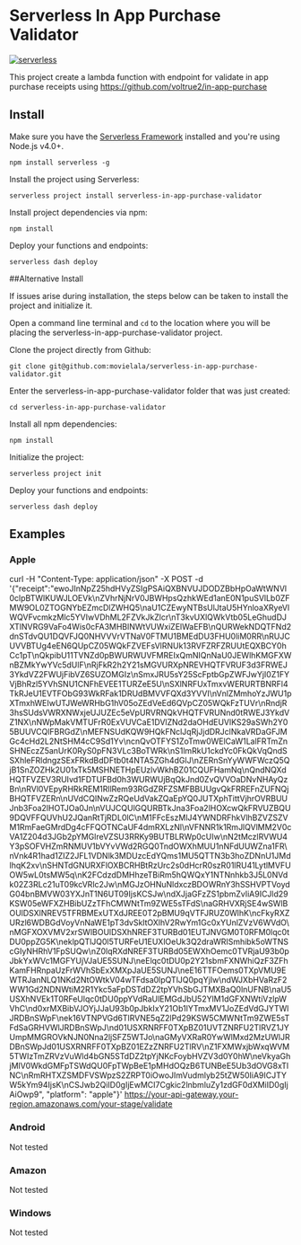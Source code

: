 # Serverless In App Purchase Validator

[![serverless](http://public.serverless.com/badges/v3.svg)](http://www.serverless.com)

This project create a lambda function with endpoint for validate in app purchase receipts using https://github.com/voltrue2/in-app-purchase

## Install

Make sure you have the [Serverless Framework](http://www.serverless.com) installed and you're using Node.js v4.0+.
```
npm install serverless -g
```

Install the project using Serverless:
```
serverless project install serverless-in-app-purchase-validator
```

Install project dependencies via npm:
```
npm install
```

Deploy your functions and endpoints:
```
serverless dash deploy
```

##Alternative Install

If issues arise during installation, the steps below can be taken to install the project and initialize it.

Open a command line terminal and `cd` to the location where you will be placing the serverless-in-app-purchase-validator project.

Clone the project directly from Github:

```
git clone git@github.com:movielala/serverless-in-app-purchase-validator.git
```

Enter the serverless-in-app-purchase-validator folder that was just created:
```
cd serverless-in-app-purchase-validator
```

Install all npm dependencies:
```
npm install
```

Initialize the project:
```
serverless project init
```

Deploy your functions and endpoints:
```yout
serverless dash deploy
```

## Examples
### Apple
curl -H "Content-Type: application/json" -X POST -d '{"receipt":"ewoJInNpZ25hdHVyZSIgPSAiQXBNVUJDODZBbHpOaWtWNVl0clpBTWlKUWJLOEVk\nZVhrNjNrV0JBWHpsQzhkWEd1anE0N1puSVlLb0ZFMW9OL0ZTOGNYbEZmcDlZWHQ5\naU1CZEwyNTBsUlJtaU5HYnloaXRyeVlWQVFvcmkzMlc5YVIwVDhML2FZVkJkZlcr\nT3kvUXlQWkVtb05LeGhudDJXTlNVRG9VaFo4Wis0cFA3MHBlNWtVUWxiZElWaEFB\nQURWekNDQTFNd2dnSTdvQU1DQVFJQ0NHVVVrVTNaV0FTMU1BMEdDU3FHU0liM0RR\nRUJCUVVBTUg4eEN6QUpCZ05WQkFZVEFsVlRNUk13RVFZRFZRUUtEQXBCY0hCc1pT\nQkpibU11TVNZd0pBWURWUVFMREIxQmNIQnNaU0JEWlhKMGFXWnBZMkYwYVc5dUlF\nRjFkR2h2Y21sMGVURXpNREVHQTFVRUF3d3FRWEJ3YkdVZ2FWUjFibVZ6SUZOMGIz\nSmxJRU5sY25ScFptbGpZWFJwYjI0Z1FYVjBhRzl5YVhSNU1CNFhEVEE1TURZeE5U\nSXlNRFUxTmxvWERURTBNRFl4TkRJeU1EVTFObG93WkRFak1DRUdBMVVFQXd3YVVI\nVnlZMmhoYzJWU1pXTmxhWEIwUTJWeWRHbG1hV05oZEdVeEd6QVpCZ05WQkFzTUVr\nRndjR3hsSUdsVWRXNWxjeUJUZEc5eVpURVRNQkVHQTFVRUNnd0tRWEJ3YkdVZ1NX\nNWpMakVMTUFrR0ExVUVCaE1DVlZNd2daOHdEUVlKS29aSWh2Y05BUUVCQlFBRGdZ\nMEFNSUdKQW9HQkFNclJqRjJjdDRJclNkaVRDaGFJMGc4cHd2L2NtSHM4cC9Sd1Yv\ncnQvOTFYS1ZoTmw0WElCaW1LalFRTmZnSHNEczZ5anUrK0RyS0pFN3VLc3BoTWRk\nS1lmRkU1ckdYc0FkQkVqQndSSXhleFRldngzSExFRkdBdDFtb0t4NTA5ZGh4dGlJ\nZERnSnYyWWFWczQ5QjB1SnZOZHk2U01xTk5MSHNETHpEUzlvWkhBZ01CQUFHamNq\nQndNQXdHQTFVZEV3RUIvd1FDTUFBd0h3WURWUjBqQkJnd0ZvQVVOaDNvNHAyQzBn\nRVl0VEpyRHRkREM1RllRem93RGdZRFZSMFBBUUgvQkFRREFnZUFNQjBHQTFVZERn\nUVdCQlNwZzRQeUdVakZQaEpYQ0JUTXphTittVjhrOVRBUUJnb3Foa2lHOTJOa0Jn\nVUJCQUlGQURBTkJna3Foa2lHOXcwQkFRVUZBQU9DQVFFQUVhU2JQanRtTjRDL0lC\nM1FFcEszMlJ4YWNDRFhkVlhBZVZSZVM1RmFaeGMrdDg4cFFQOTNCaUF4dmRXLzNl\nVFNNR1k1RmJlQVlMM2V0cVA1Z204d3JGb2pYMGlreVZSU3RRKy9BUTBLRWp0cUIw\nN2tMczlRVWU4Y3pSOFVHZmRNMUV1bVYvVWd2RGQ0TndOWXhMUU1nNFdUUWZna1FR\nVnk4R1had1ZIZ2JFL1VDNlk3MDUzcEdYQms1MU5QTTN3b3hoZDNnU1JMdlhqK2xv\nSHNTdGNURXFlOXBCRHBtRzUrc2s0dHcrR0szR01lRU41LytlMVFUOW5wL0tsMW5q\nK2FCdzdDMHhzeTBiRm5hQWQxY1NTNnhkb3J5L0NVdk02Z3RLc21uT09kcVRlc2Jw\nMGJzOHNuNldxczBDOWRnY3hSSHVPTVoydG04bnBMVW03YXJnT1N6UT09IjsKCSJw\ndXJjaGFzZS1pbmZvIiA9ICJld29KSW05eWFXZHBibUZzTFhCMWNtTm9ZWE5sTFdS\naGRHVXRjSE4wSWlBOUlDSXlNREV5TFRBMExUTXdJREE0T2pBMU9qVTFJRUZ0WlhK\ncFkyRXZURzl6WDBGdVoyVnNaWE1pT3dvSkltOXlhV2RwYm1Gc0xYUnlZVzV6WVdO\nMGFXOXVMV2xrSWlBOUlDSXhNREF3TURBd01EUTJNVGM0T0RFM0lqc0tDU0ppZG5K\neklpQTlJQ0l5TURFeU1EUXlOeUk3Q2draWRISmhibk5oWTNScGIyNHRhV1FpSUQw\nZ0lqRXdNREF3TURBd05EWXhOemc0TVRjaU93b0pJbkYxWVc1MGFYUjVJaUE5SUNJ\neElqc0tDU0p2Y21sbmFXNWhiQzF3ZFhKamFHRnpaUzFrWVhSbExXMXpJaUE5SUNJ\neE16TTFOems0TXpVMU9EWTRJanNLQ1NKd2NtOWtkV04wTFdsa0lpQTlJQ0pqYjIw\ndWJXbHVaRzF2WW1Gd2NDNWtiM2R1Ykc5aFpDSTdDZ2tpYVhSbGJTMXBaQ0lnUFNB\naU5USXhNVEk1T0RFeUlqc0tDU0ppYVdRaUlEMGdJbU52YlM1dGFXNWtiVzlpWVhC\nd0xrMXBibVJOYjJJaU93b0pJbkIxY21Ob1lYTmxMV1JoZEdVdGJYTWlJRDBnSWpF\nek16VTNPVGd6TlRVNE5qZ2lPd29KSW5CMWNtTm9ZWE5sTFdSaGRHVWlJRDBnSWpJ\nd01USXRNRFF0TXpBZ01UVTZNRFU2TlRVZ1JYUmpMMGROVkNJN0Nna2ljSFZ5WTJo\naGMyVXRaR0YwWlMxd2MzUWlJRDBnSWpJd01USXRNRFF0TXpBZ01EZzZNRFU2TlRV\nZ1FXMWxjbWxqWVM5TWIzTmZRVzVuWld4bGN5STdDZ2tpYjNKcFoybHVZV3d0Y0hW\neVkyaGhjMlV0WkdGMFpTSWdQU0FpTWpBeE1pMHdOQzB6TUNBeE5Ub3dOVG8xTlNC\nRmRHTXZSMDFVSWpzS2ZRPT0iOwoJImVudmlyb25tZW50IiA9ICJTYW5kYm94IjsK\nCSJwb2QiID0gIjEwMCI7Cgkic2lnbmluZy1zdGF0dXMiID0gIjAiOwp9", "platform": "apple"}' https://your-api-gateway.your-region.amazonaws.com/your-stage/validate

### Android
Not tested
### Amazon
Not tested
### Windows
Not tested
